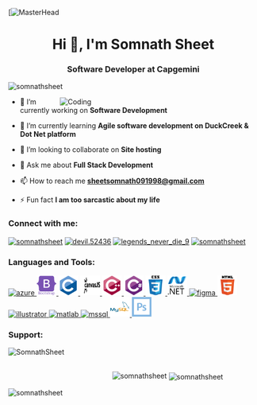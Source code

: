 [![MasterHead]()
<h1 align="center">Hi 👋, I'm Somnath Sheet</h1>
<h3 align="center">Software Developer at Capgemini</h3>

<p align="left"> <img src="https://komarev.com/ghpvc/?username=somnathsheet&label=Profile%20views&color=0e75b6&style=flat" alt="somnathsheet" /> </p>


<img align="right" alt="Coding" width="400" src="https://github.com/SomnathSheet/SomnathSheet/blob/main/programer.gif">


- 🔭 I’m currently working on **Software Development**

- 🌱 I’m currently learning **Agile software development on DuckCreek & Dot Net platform**

- 👯 I’m looking to collaborate on **Site hosting**

- 💬 Ask me about **Full Stack Development**

- 📫 How to reach me **sheetsomnath091998@gmail.com**

- ⚡ Fun fact **I am too sarcastic about my life**

<h3 align="left">Connect with me:</h3>
<p align="left">
<a href="https://linkedin.com/in/somnathsheet" target="blank"><img align="center" src="https://raw.githubusercontent.com/rahuldkjain/github-profile-readme-generator/master/src/images/icons/Social/linked-in-alt.svg" alt="somnathsheet" height="30" width="40" /></a>
<a href="https://fb.com/devil.52436" target="blank"><img align="center" src="https://raw.githubusercontent.com/rahuldkjain/github-profile-readme-generator/master/src/images/icons/Social/facebook.svg" alt="devil.52436" height="30" width="40" /></a>
<a href="https://instagram.com/legends_never_die_9" target="blank"><img align="center" src="https://raw.githubusercontent.com/rahuldkjain/github-profile-readme-generator/master/src/images/icons/Social/instagram.svg" alt="legends_never_die_9" height="30" width="40" /></a>
<a href="https://www.leetcode.com/somnathsheet" target="blank"><img align="center" src="https://raw.githubusercontent.com/rahuldkjain/github-profile-readme-generator/master/src/images/icons/Social/leet-code.svg" alt="somnathsheet" height="30" width="40" /></a>
</p>

<h3 align="left">Languages and Tools:</h3>
<p align="left"> <a href="https://azure.microsoft.com/en-in/" target="_blank" rel="noreferrer"> <img src="https://www.vectorlogo.zone/logos/microsoft_azure/microsoft_azure-icon.svg" alt="azure" width="40" height="40"/> </a> <a href="https://getbootstrap.com" target="_blank" rel="noreferrer"> <img src="https://raw.githubusercontent.com/devicons/devicon/master/icons/bootstrap/bootstrap-plain-wordmark.svg" alt="bootstrap" width="40" height="40"/> </a> <a href="https://www.cprogramming.com/" target="_blank" rel="noreferrer"> <img src="https://raw.githubusercontent.com/devicons/devicon/master/icons/c/c-original.svg" alt="c" width="40" height="40"/> </a> <a href="https://canvasjs.com" target="_blank" rel="noreferrer"> <img src="https://raw.githubusercontent.com/Hardik0307/Hardik0307/master/assets/canvasjs-charts.svg" alt="canvasjs" width="40" height="40"/> </a> <a href="https://www.w3schools.com/cpp/" target="_blank" rel="noreferrer"> <img src="https://raw.githubusercontent.com/devicons/devicon/master/icons/cplusplus/cplusplus-original.svg" alt="cplusplus" width="40" height="40"/> </a> <a href="https://www.w3schools.com/cs/" target="_blank" rel="noreferrer"> <img src="https://raw.githubusercontent.com/devicons/devicon/master/icons/csharp/csharp-original.svg" alt="csharp" width="40" height="40"/> </a> <a href="https://www.w3schools.com/css/" target="_blank" rel="noreferrer"> <img src="https://raw.githubusercontent.com/devicons/devicon/master/icons/css3/css3-original-wordmark.svg" alt="css3" width="40" height="40"/> </a> <a href="https://dotnet.microsoft.com/" target="_blank" rel="noreferrer"> <img src="https://raw.githubusercontent.com/devicons/devicon/master/icons/dot-net/dot-net-original-wordmark.svg" alt="dotnet" width="40" height="40"/> </a> <a href="https://www.figma.com/" target="_blank" rel="noreferrer"> <img src="https://www.vectorlogo.zone/logos/figma/figma-icon.svg" alt="figma" width="40" height="40"/> </a> <a href="https://www.w3.org/html/" target="_blank" rel="noreferrer"> <img src="https://raw.githubusercontent.com/devicons/devicon/master/icons/html5/html5-original-wordmark.svg" alt="html5" width="40" height="40"/> </a> <a href="https://www.adobe.com/in/products/illustrator.html" target="_blank" rel="noreferrer"> <img src="https://www.vectorlogo.zone/logos/adobe_illustrator/adobe_illustrator-icon.svg" alt="illustrator" width="40" height="40"/> </a> <a href="https://www.mathworks.com/" target="_blank" rel="noreferrer"> <img src="https://upload.wikimedia.org/wikipedia/commons/2/21/Matlab_Logo.png" alt="matlab" width="40" height="40"/> </a> <a href="https://www.microsoft.com/en-us/sql-server" target="_blank" rel="noreferrer"> <img src="https://www.svgrepo.com/show/303229/microsoft-sql-server-logo.svg" alt="mssql" width="40" height="40"/> </a> <a href="https://www.mysql.com/" target="_blank" rel="noreferrer"> <img src="https://raw.githubusercontent.com/devicons/devicon/master/icons/mysql/mysql-original-wordmark.svg" alt="mysql" width="40" height="40"/> </a> <a href="https://www.photoshop.com/en" target="_blank" rel="noreferrer"> <img src="https://raw.githubusercontent.com/devicons/devicon/master/icons/photoshop/photoshop-line.svg" alt="photoshop" width="40" height="40"/> </a> </p>

<h3 align="left">Support:</h3>
<p><a href="https://www.buymeacoffee.com/SomnathSheet"> <img align="left" src="https://cdn.buymeacoffee.com/buttons/v2/default-yellow.png" height="50" width="210" alt="SomnathSheet" /></a></p><br><br>

<p><img align="left" src="https://github-readme-stats.vercel.app/api/top-langs?username=somnathsheet&show_icons=true&locale=en&layout=compact" alt="somnathsheet" /></p>

<p>&nbsp;<img align="center" src="https://github-readme-stats.vercel.app/api?username=somnathsheet&show_icons=true&locale=en" alt="somnathsheet" /></p>
<p><img align="center" src="https://github-readme-streak-stats.herokuapp.com/?user=somnathsheet&" alt="somnathsheet" /></p>

